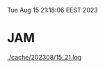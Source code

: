 Tue Aug 15 21:18:06 EEST 2023
# JAM
<a href='./cache/202308/15_21.log'>./cache/202308/15_21.log</a>
